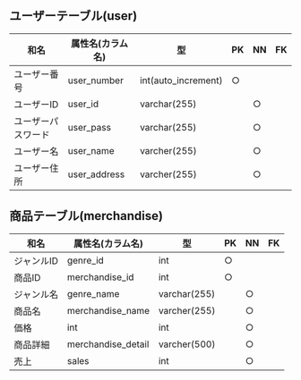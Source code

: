 ## ユーザーテーブル(user)

|和名|属性名(カラム名)|型|PK|NN|FK|
|---|-----|--|--|--|--|
|ユーザー番号|user_number|int(auto_increment)|○|||
|ユーザーID|user_id|varchar(255)||○||
|ユーザーパスワード|user_pass|varchar(255)||○||
|ユーザー名|user_name|varcher(255)||○||
|ユーザー住所|user_address|varcher(255)||○||

## 商品テーブル(merchandise)

|和名|属性名(カラム名)|型|PK|NN|FK|
|---|-----|--|--|--|--|
|ジャンルID|genre_id|int|○|||
|商品ID|merchandise_id|int|○|||
|ジャンル名|genre_name|varchar(255)||○||
|商品名|merchandise_name|varcher(255)||○||
|価格|int|int||○||
|商品詳細|merchandise_detail|varcher(500)||○||
|売上|sales|int||○||
